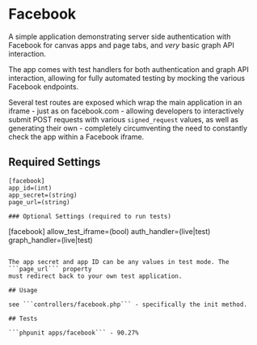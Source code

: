 # Facebook

A simple application demonstrating server side authentication with Facebook
for canvas apps and page tabs, and *very* basic graph API interaction.

The app comes with test handlers for both authentication and graph API interaction,
allowing for fully automated testing by mocking the various Facebook endpoints.

Several test routes are exposed which wrap the main application in an iframe -
just as on facebook.com - allowing developers to interactively submit POST requests
with various ```signed_request``` values, as well as generating their own - completely
circumventing the need to constantly check the app within a Facebook iframe.

## Required Settings

```
[facebook]
app_id=(int)
app_secret=(string)
page_url=(string)

### Optional Settings (required to run tests)

```
[facebook]
allow_test_iframe=(bool)
auth_handler=(live|test)
graph_handler=(live|test)
```

The app secret and app ID can be any values in test mode. The ```page_url``` property
must redirect back to your own test application.

## Usage

see ```controllers/facebook.php``` - specifically the init method.

## Tests

```phpunit apps/facebook``` - 90.27%
